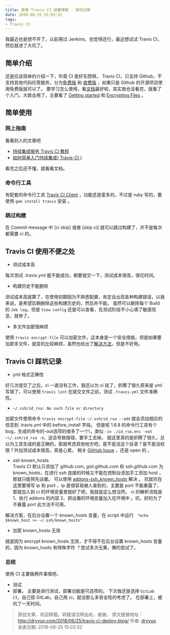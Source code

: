 ```yaml
---
title: 使用 Travis CI 部署博客 - 踩坑记录
date: 2018-06-25 15:03:32
tags:
- Travis CI
---
```


我最近也是想不开了，以前用过 Jenkins，也觉得还行，最近想试试 Travis CI，然后就进了大坑了。

## 简单介绍

还是应该简单的介绍一下，毕竟 CI 是好东西呀。
Travis CI，只支持 Github，不支持其他代码托管服务，分为[免费版](https://travis-ci.org/) 和 [收费版](https://travis-ci.com/) ，如果只是 Github 的开源项目使用免费版就可以了。
要学习怎么使用，看[文档](https://docs.travis-ci.com/)最好啦，其实我也没看完，就看了个入门，大致会用了，主要看了 [Getting started](https://docs.travis-ci.com/user/getting-started/) 和 [Encrypting Files](https://docs.travis-ci.com/user/encrypting-files/) 。 

## 简单使用

### 网上指南
看看别人的文章吧
- [持续集成服务 Travis CI 教程](http://www.ruanyifeng.com/blog/2017/12/travis_ci_tutorial.html)
- [如何简单入门持续集成( Travis-CI )](https://github.com/nukc/how-to-use-travis-ci)

看完之后还不懂，就看看文档。

### 命令行工具

有配套的命令行工具 [Travis CI Client](https://github.com/travis-ci/travis.rb/) ，功能还是蛮多的，不过是 ruby 写的，要使用 `gem install travis` 安装 。

### 跳过构建

在 Commit message 中 [ci skip] 或者 [skip ci] 就可以跳过构建了，并不是每次都需要 ci 的。

## Travis CI 使用不便之处

- 测试成本高  

每次测试 .travis.yml 能不能成功，都要提交一下，测试成本很高，很花时间。

- 构建历史不能删除  

测试成本高就算了，在使用初期因为不熟悉配置，肯定会出现各种构建错误，以我来说，是希望后期删除这些构建历史的，然后并不能。
虽然可以删除每个 Build 的 `Job log`，但是 `View config` 还是可以查看，在测试阶段不小心填了敏感信息，就惨了。

- 多文件加密很麻烦  

使用 `travis encrypt-file` 可以加密文件，这本身是一个安全措施，但是如果要加密多文件，就变的比较麻烦，虽然也给出了[解决方法](https://docs.travis-ci.com/user/encrypting-files/#Encrypting-multiple-files)，但是不好用。

<!-- more --> 

## Travis CI 踩坑记录

- yml 格式正确性  

好几次提交了之后，ci 一直没有工作，我还以为 ci 挂了，折腾了很久原来是 yml 写错了，可以使用 `travis lint` 在提交文件之前，测试 `.travis.yml` 文件准确性。

- `~/.ssh/id_rsa: No such file or directory`  

加密文件使用命令 `travis encrypt-file ~/.ssh/id_rsa --add` 就会添加相应的信息到 .travis.yml 中的 before_install 字段。
但是呢 1.8.8 的命令行工具有个 bug，生成的命令的-out选项的值多了一个\，类似 `-in ./id_rsa.enc -out ~\/.ssh/id_rsa -d`，这会导致报错，要手工去掉。
就这里真的是折腾了很久，总以为工具生成的是正确的，那就考虑其他地方吧，是不是没这个目录？是不是没权限？外加测试成本很高，真是心累。
相关 [GitHub Issue](https://github.com/travis-ci/travis.rb/issues/555) ，还是 open 的 。

- ssh known_hosts  
Travis CI 默认只添加了 github.com, gist.github.com 和 ssh.github.com 为 known_hosts，在进行 ssh 连接的时候又不能在控制台添加手工添加 host ，那就只能预先设置。
可以使用 [addons-ssh_known_hosts](https://docs.travis-ci.com/user/ssh-known-hosts/) 解决 。
坑就坑在这里要填写 ip 和 port ，ip 是很容易被人查到的，主要是 port 不能暴露了，那就加入到 ci 的环境变量里就好了吧，我就是这么想当然。
ci 的解析流程是 1、执行 addons 的内容 2、把设置的环境变量加入在环境中 。坑，好的为了不暴露 port 此方法不可用。

解决方案，在后台设置一个 known_hosts 变量，在 script 中运行 ` "echo $known_host >> ~/.ssh/known_hosts"` 

- 加密 known_hosts 无效

就是因为 encrypt known_hosts 无效，才不得不在后台设置 known_hosts 变量的，因为 known_hosts 有特殊字符 ？尝试多次无果，懒的尝试了。

### 总结

使用 CI 主要做两件事情吧，
- 测试 
- 部署。
主要是进行测试，部署功能是可选项的。
下次我还是选择 `GitLab CI`，自己搭 GitLab，自己用 ci，就没那么多安全性的考虑了。
在部署上，被坑了一天时间。


>
> 原创文章，欢迎转载。转载请注明出处，谢谢。
> 原文链接地址：http://dryyun.com/2018/06/25/travis-ci-deploy-blog/
> 作者: [dryyun](https://dryyun.com/)  
> 发表日期: 2018-06-25 15:03:32
>